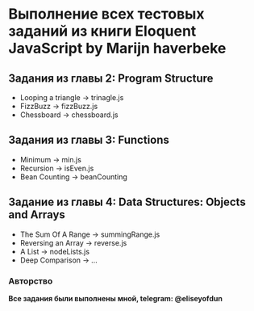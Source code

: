 # Выполнение всех тестовых заданий из книги Eloquent JavaScript by Marijn haverbeke
## Задания из главы 2: Program Structure
* Looping a triangle -> trinagle.js
* FizzBuzz -> fizzBuzz.js
* Chessboard -> chessboard.js
## Задания из главы 3: Functions
* Minimum -> min.js
* Recursion -> isEven.js
* Bean Counting -> beanCounting
## Задание из главы 4: Data Structures: Objects and Arrays
* The Sum Of A Range -> summingRange.js
* Reversing an Array -> reverse.js
* A List -> nodeLists.js
* Deep Comparison -> ...
### Авторство
**Все задания были выполнены мной, telegram: @eliseyofdun**